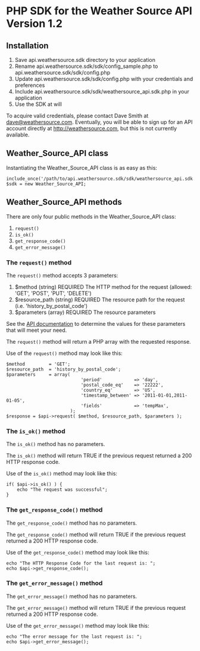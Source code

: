 PHP SDK for the Weather Source API Version 1.2
==============================================




Installation
------------

1. Save api.weathersource.sdk directory to your application
2. Rename api.weathersource.sdk/sdk/config_sample.php to api.weathersource.sdk/sdk/config.php
3. Update api.weathersource.sdk/sdk/config.php with your credentials and preferences
4. Include api.weathersource.sdk/sdk/weathersource_api.sdk.php in your application
5. Use the SDK at will

To acquire valid credentials, please contact Dave Smith at <dave@weathersource.com>.  Eventually, you will be able to sign up for an API account directly at <http://weathersource.com>, but this is not currently available.




Weather_Source_API class
------------------------

Instantiating the Weather_Source_API class is as easy as this:

    include_once('/path/to/api.weathersource.sdk/sdk/weathersource_api.sdk.php');
    $sdk = new Weather_Source_API;




Weather_Source_API methods
--------------------------

There are only four public methods in the Weather_Source_API class:

1. `request()`
2. `is_ok()`
3. `get_response_code()`
4. `get_error_message()`



### The `request()` method ###

The `request()` method accepts 3 parameters:

1. $method          (string)  REQUIRED  The HTTP method for the request (allowed: 'GET', 'POST', 'PUT', 'DELETE')
2. $resource_path   (string)  REQUIRED  The resource path for the request (i.e. 'history_by_postal_code')
3. $parameters      (array)   REQUIRED  The resource parameters

See the [API documentation](http://developer.weathersource.com/) to determine the values for these parameters that will meet your need.

The `request()` method will return a PHP array with the requested response.

Use of the `request()` method may look like this:

    $method         = 'GET';
    $resource_path  = 'history_by_postal_code';
    $parameters     = array(
                        	    'period'            => 'day',
                        	    'postal_code_eq'    => '22222',
                        	    'country_eq'        => 'US',
                        	    'timestamp_between' => '2011-01-01,2011-01-05',
                        	    'fields'            => 'tempMax',
                        	);
    $response = $api->request( $method, $resource_path, $parameters );



### The `is_ok()` method ###

The `is_ok()` method has no parameters.

The `is_ok()` method will return TRUE if the previous request returned a 200 HTTP response code.

Use of the `is_ok()` method may look like this:

    if( $api->is_ok() ) {
    	echo "The request was successful";
    }



### The `get_response_code()` method ###

The `get_response_code()` method has no parameters.

The `get_response_code()` method will return TRUE if the previous request returned a 200 HTTP response code.

Use of the `get_response_code()` method may look like this:

    echo "The HTTP Response Code for the last request is: ";
    echo $api->get_response_code();



### The `get_error_message()` method ###

The `get_error_message()` method has no parameters.

The `get_error_message()` method will return TRUE if the previous request returned a 200 HTTP response code.

Use of the `get_error_message()` method may look like this:

    echo "The error message for the last request is: ";
    echo $api->get_error_message();
